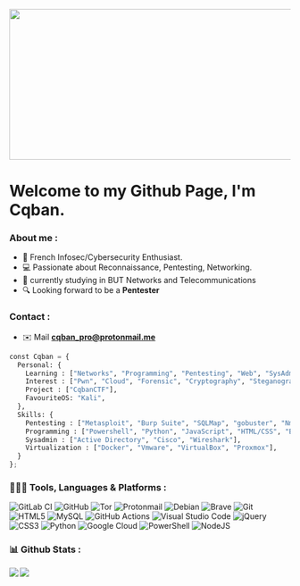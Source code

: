 
<img src="https://pfps.gg/assets/banners/5987-shooting-stars-8-bit.gif" width="850" height="270" align="center"></img>

# Welcome to my Github Page, I'm Cqban.

### About me :
- 🚩 French Infosec/Cybersecurity Enthusiast.
- 💻 Passionate about Reconnaissance, Pentesting, Networking.
- 📖 currently studying in BUT Networks and Telecommunications 
- 🔍 Looking forward to be a <strong>Pentester</strong>

### Contact :
- ✉️ Mail **cqban_pro@protonmail.me**

```py
const Cqban = {
  Personal: {
    Learning : ["Networks", "Programming", "Pentesting", "Web", "SysAdmin",],
    Interest : ["Pwn", "Cloud", "Forensic", "Cryptography", "Steganography"],
    Project : ["CqbanCTF"],
    FavouriteOS: "Kali",
  },
  Skills: {
    Pentesting : ["Metasploit", "Burp Suite", "SQLMap", "gobuster", "Nmap", "UFOBins", "and more.."],
    Programming : ["Powershell", "Python", "JavaScript", "HTML/CSS", "Bash", "Batch"],
    Sysadmin : ["Active Directory", "Cisco", "Wireshark"],
    Virtualization : ["Docker", "Vmware", "VirtualBox", "Proxmox"],
  }
};
```
### 🧑🏻‍💻 Tools, Languages & Platforms :

![GitLab CI](https://img.shields.io/badge/gitlab%20ci-%23181717.svg?style=for-the-badge&logo=gitlab&logoColor=white)
![GitHub](https://img.shields.io/badge/github-%23121011.svg?style=for-the-badge&logo=github&logoColor=white)
![Tor](https://img.shields.io/badge/Tor-7D4698?style=for-the-badge&logo=Tor-Browser&logoColor=white)
![Protonmail](https://img.shields.io/badge/ProtonMail-8B89CC?style=for-the-badge&logo=protonmail&logoColor=white)
![Debian](https://img.shields.io/badge/Debian-D70A53?style=for-the-badge&logo=debian&logoColor=white)
![Brave](https://img.shields.io/badge/Brave-FB542B?style=for-the-badge&logo=Brave&logoColor=white)
![Git](https://img.shields.io/badge/git-%23F05033.svg?style=for-the-badge&logo=git&logoColor=white)
![HTML5](https://img.shields.io/badge/html5-%23E34F26.svg?style=for-the-badge&logo=html5&logoColor=white)
![MySQL](https://img.shields.io/badge/mysql-%2300f.svg?style=for-the-badge&logo=mysql&logoColor=white)
![GitHub Actions](https://img.shields.io/badge/github%20actions-%232671E5.svg?style=for-the-badge&logo=githubactions&logoColor=white)
![Visual Studio Code](https://img.shields.io/badge/Visual%20Studio%20Code-0078d7.svg?style=for-the-badge&logo=visual-studio-code&logoColor=white)
![jQuery](https://img.shields.io/badge/jquery-%230769AD.svg?style=for-the-badge&logo=jquery&logoColor=white)
![CSS3](https://img.shields.io/badge/css3-%231572B6.svg?style=for-the-badge&logo=css3&logoColor=white)
![Python](https://img.shields.io/badge/python-3670A0?style=for-the-badge&logo=python&logoColor=ffdd54)
![Google Cloud](https://img.shields.io/badge/GoogleCloud-%234285F4.svg?style=for-the-badge&logo=google-cloud&logoColor=white)
![PowerShell](https://img.shields.io/badge/PowerShell-%235391FE.svg?style=for-the-badge&logo=powershell&logoColor=white)
![NodeJS](https://img.shields.io/badge/node.js-6DA55F?style=for-the-badge&logo=node.js&logoColor=white)



### 📊 Github Stats :

<img align="left" src="https://github-readme-stats.vercel.app/api?username=Cqban&show_icons=true&theme=github_dark"/>
<img align="left" src="https://komarev.com/ghpvc/?username=Cqban&color=green"/>

